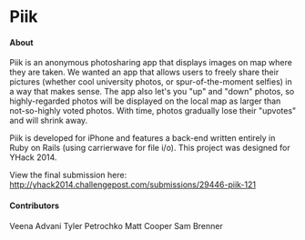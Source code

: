 Piik 
=============

#### About ####

Piik is an anonymous photosharing app that displays images on map where they are taken. We wanted an app that allows users to freely share their pictures (whether cool university photos, or spur-of-the-moment selfies) in a way that makes sense. The app also let's you "up" and "down" photos, so highly-regarded photos will be displayed on the local map as larger than not-so-highly voted photos. With time, photos gradually lose their "upvotes" and will shrink away.

Piik is developed for iPhone and features a back-end written entirely in Ruby on Rails (using carrierwave for file i/o). This project was designed for YHack 2014.

View the final submission here:
http://yhack2014.challengepost.com/submissions/29446-piik-121

#### Contributors ####

Veena Advani
Tyler Petrochko
Matt Cooper
Sam Brenner

